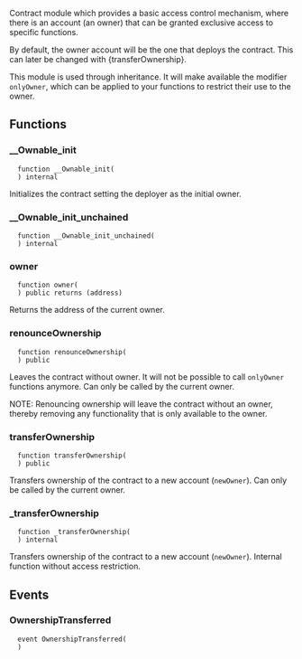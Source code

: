 
Contract module which provides a basic access control mechanism, where
there is an account (an owner) that can be granted exclusive access to
specific functions.

By default, the owner account will be the one that deploys the contract. This
can later be changed with {transferOwnership}.

This module is used through inheritance. It will make available the modifier
`onlyOwner`, which can be applied to your functions to restrict their use to
the owner.

## Functions
### __Ownable_init
```solidity
  function __Ownable_init(
  ) internal
```

Initializes the contract setting the deployer as the initial owner.


### __Ownable_init_unchained
```solidity
  function __Ownable_init_unchained(
  ) internal
```




### owner
```solidity
  function owner(
  ) public returns (address)
```

Returns the address of the current owner.


### renounceOwnership
```solidity
  function renounceOwnership(
  ) public
```

Leaves the contract without owner. It will not be possible to call
`onlyOwner` functions anymore. Can only be called by the current owner.

NOTE: Renouncing ownership will leave the contract without an owner,
thereby removing any functionality that is only available to the owner.


### transferOwnership
```solidity
  function transferOwnership(
  ) public
```

Transfers ownership of the contract to a new account (`newOwner`).
Can only be called by the current owner.


### _transferOwnership
```solidity
  function _transferOwnership(
  ) internal
```

Transfers ownership of the contract to a new account (`newOwner`).
Internal function without access restriction.


## Events
### OwnershipTransferred
```solidity
  event OwnershipTransferred(
  )
```



